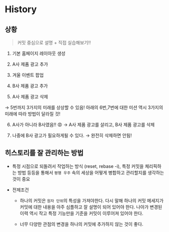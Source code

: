 # History

## 상황

> 커밋 중심으로 설명 + 직접 실습해보기!!

1. 기본 홈페이지 레이아웃 생성
2. A사 제품 광고 추가
3. 겨울 이벤트 팝업
4. B사 제품 광고 추가

5. A사 제품 광고 삭제

→ 5번까지 3가지의 미래를 상상할 수 있음! 아래의 6번,7번에 대한 미션 역시 3가지의 미래에 따라 방법이 달라질 것!

6. A사가 아니라 B사였음!! 😡 → A사 제품 광고를 살리고, B사 제품 광고를 삭제

7. 나중에 B사 광고가 필요하게될 수 있다. → 완전히 삭제하면 안됨!

## 히스토리를 잘 관리하는 방법

- 특정 시점으로 되돌려서 작업하는 방식 (reset, rebase -i), 특정 커밋을 체리픽하는 방법 등등을 통해서 `평행 우주` 속의 세상을 어떻게 병합하고 관리할지를 생각하는 것이 중요

- 전제조건

  - 하나의 커밋은 `원자 단위`의 특성을 가져야한다. 다시 말해 하나의 커밋 메세지가 커밋에 대한 내용을 아주 심플하고 잘 설명이 되어 있어야 한다. 나아가 변경된 이력 역시 작고 특정 기능만을 기준을 커밋이 이루어져 있어야 한다.

  - 너무 다양한 관점의 변경을 하나의 커밋에 추가하지 않는 것이 좋다.
